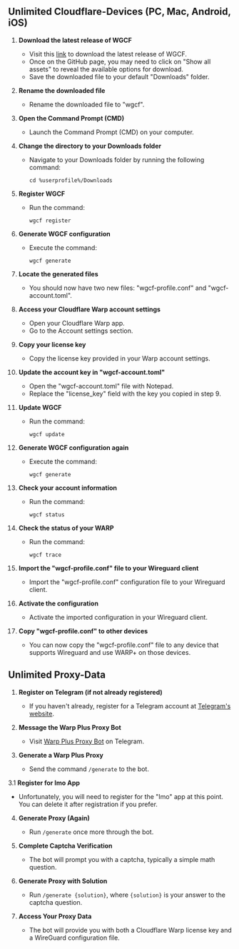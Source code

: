 ## Unlimited Cloudflare-Devices (PC, Mac, Android, iOS)

1. **Download the latest release of WGCF**

   - Visit this [link](https://github.com/ViRb3/wgcf/releases) to download the latest release of WGCF.
   - Once on the GitHub page, you may need to click on "Show all assets" to reveal the available options for download.
   - Save the downloaded file to your default "Downloads" folder.

2. **Rename the downloaded file**

   - Rename the downloaded file to "wgcf".

3. **Open the Command Prompt (CMD)**

   - Launch the Command Prompt (CMD) on your computer.

4. **Change the directory to your Downloads folder**

   - Navigate to your Downloads folder by running the following command:
     ```
     cd %userprofile%/Downloads
     ```

5. **Register WGCF**

   - Run the command:
     ```
     wgcf register
     ```

6. **Generate WGCF configuration**

   - Execute the command:
     ```
     wgcf generate
     ```

7. **Locate the generated files**

   - You should now have two new files: "wgcf-profile.conf" and "wgcf-account.toml".

8. **Access your Cloudflare Warp account settings**

   - Open your Cloudflare Warp app.
   - Go to the Account settings section.

9. **Copy your license key**

   - Copy the license key provided in your Warp account settings.

10. **Update the account key in "wgcf-account.toml"**

    - Open the "wgcf-account.toml" file with Notepad.
    - Replace the "license_key" field with the key you copied in step 9.

11. **Update WGCF**

    - Run the command:
      ```
      wgcf update
      ```

12. **Generate WGCF configuration again**

    - Execute the command:
      ```
      wgcf generate
      ```

13. **Check your account information**

    - Run the command:
      ```
      wgcf status
      ```

14. **Check the status of your WARP**

    - Run the command:
      ```
      wgcf trace
      ```

15. **Import the "wgcf-profile.conf" file to your Wireguard client**

    - Import the "wgcf-profile.conf" configuration file to your Wireguard client.

16. **Activate the configuration**

    - Activate the imported configuration in your Wireguard client.

17. **Copy "wgcf-profile.conf" to other devices**
    - You can now copy the "wgcf-profile.conf" file to any device that supports Wireguard and use WARP+ on those devices.

## Unlimited Proxy-Data

1. **Register on Telegram (if not already registered)**

   - If you haven't already, register for a Telegram account at [Telegram's website](https://telegram.org/).

2. **Message the Warp Plus Proxy Bot**

   - Visit [Warp Plus Proxy Bot](https://t.me/generatewarpplusbot) on Telegram.

3. **Generate a Warp Plus Proxy**

   - Send the command `/generate` to the bot.

3.1 **Register for Imo App**

- Unfortunately, you will need to register for the "Imo" app at this point. You can delete it after registration if you prefer.

4. **Generate Proxy (Again)**

   - Run `/generate` once more through the bot.

5. **Complete Captcha Verification**

   - The bot will prompt you with a captcha, typically a simple math question.

6. **Generate Proxy with Solution**

   - Run `/generate {solution}`, where `{solution}` is your answer to the captcha question.

7. **Access Your Proxy Data**

   - The bot will provide you with both a Cloudflare Warp license key and a WireGuard configuration file.
